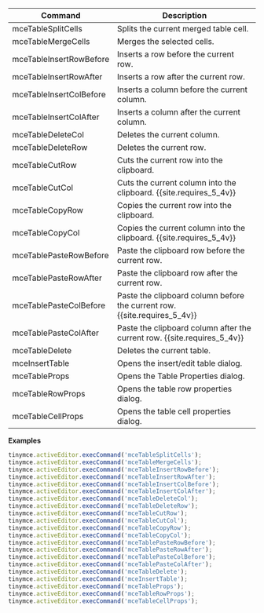 
| Command                 | Description                                     |
| ----------------------- | ----------------------------------------------- |
| mceTableSplitCells      | Splits the current merged table cell.           |
| mceTableMergeCells      | Merges the selected cells.                      |
| mceTableInsertRowBefore | Inserts a row before the current row.           |
| mceTableInsertRowAfter  | Inserts a row after the current row.            |
| mceTableInsertColBefore | Inserts a column before the current column.     |
| mceTableInsertColAfter  | Inserts a column after the current column.      |
| mceTableDeleteCol       | Deletes the current column.                     |
| mceTableDeleteRow       | Deletes the current row.                        |
| mceTableCutRow          | Cuts the current row into the clipboard.        |
| mceTableCutCol          | Cuts the current column into the clipboard. {{site.requires_5_4v}}    |
| mceTableCopyRow         | Copies the current row into the clipboard.      |
| mceTableCopyCol         | Copies the current column into the clipboard. {{site.requires_5_4v}}  |
| mceTablePasteRowBefore  | Paste the clipboard row before the current row. |
| mceTablePasteRowAfter   | Paste the clipboard row after the current row.  |
| mceTablePasteColBefore  | Paste the clipboard column before the current row. {{site.requires_5_4v}} |
| mceTablePasteColAfter   | Paste the clipboard column after the current row. {{site.requires_5_4v}} |
| mceTableDelete          | Deletes the current table.                      |
| mceInsertTable          | Opens the insert/edit table dialog.             |
| mceTableProps           | Opens the Table Properties dialog.              |
| mceTableRowProps        | Opens the table row properties dialog.          |
| mceTableCellProps       | Opens the table cell properties dialog.         |

**Examples**

```js
tinymce.activeEditor.execCommand('mceTableSplitCells');
tinymce.activeEditor.execCommand('mceTableMergeCells');
tinymce.activeEditor.execCommand('mceTableInsertRowBefore');
tinymce.activeEditor.execCommand('mceTableInsertRowAfter');
tinymce.activeEditor.execCommand('mceTableInsertColBefore');
tinymce.activeEditor.execCommand('mceTableInsertColAfter');
tinymce.activeEditor.execCommand('mceTableDeleteCol');
tinymce.activeEditor.execCommand('mceTableDeleteRow');
tinymce.activeEditor.execCommand('mceTableCutRow');
tinymce.activeEditor.execCommand('mceTableCutCol');
tinymce.activeEditor.execCommand('mceTableCopyRow');
tinymce.activeEditor.execCommand('mceTableCopyCol');
tinymce.activeEditor.execCommand('mceTablePasteRowBefore');
tinymce.activeEditor.execCommand('mceTablePasteRowAfter');
tinymce.activeEditor.execCommand('mceTablePasteColBefore');
tinymce.activeEditor.execCommand('mceTablePasteColAfter');
tinymce.activeEditor.execCommand('mceTableDelete');
tinymce.activeEditor.execCommand('mceInsertTable');
tinymce.activeEditor.execCommand('mceTableProps');
tinymce.activeEditor.execCommand('mceTableRowProps');
tinymce.activeEditor.execCommand('mceTableCellProps');
```
